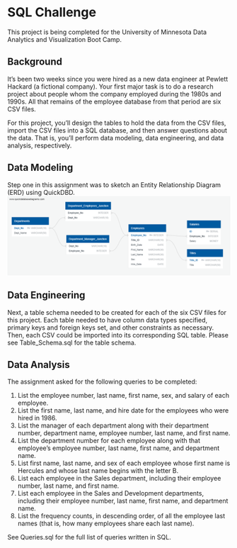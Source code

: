 # SQL Challenge

This project is being completed for the University of Minnesota Data Analytics and Visualization Boot Camp.

## Background

It’s been two weeks since you were hired as a new data engineer at Pewlett Hackard (a fictional company). Your first major task is to do a research project about people whom the company employed during the 1980s and 1990s. All that remains of the employee database from that period are six CSV files.

For this project, you’ll design the tables to hold the data from the CSV files, import the CSV files into a SQL database, and then answer questions about the data. That is, you’ll perform data modeling, data engineering, and data analysis, respectively.

## Data Modeling

Step one in this assignment was to sketch an Entity Relationship Diagram (ERD) using QuickDBD.
![QuickDBD Diagram](EmployeeSQL/QuickDBD-EmployeeSQL_EDR.png)

## Data Engineering

Next, a table schema needed to be created for each of the six CSV files for this project. Each table needed to have column data types specified, primary keys and foreign keys set, and other constraints as necessary. Then, each CSV could be imported into its corresponding SQL table. Please see Table_Schema.sql for the table schema.

## Data Analysis

The assignment asked for the following queries to be completed:
1) List the employee number, last name, first name, sex, and salary of each employee.
2) List the first name, last name, and hire date for the employees who were hired in 1986.
3) List the manager of each department along with their department number, department name, employee number, last name, and first name.
4) List the department number for each employee along with that employee’s employee number, last name, first name, and department name.
5) List first name, last name, and sex of each employee whose first name is Hercules and whose last name begins with the letter B.
6) List each employee in the Sales department, including their employee number, last name, and first name.
7) List each employee in the Sales and Development departments, including their employee number, last name, first name, and department name.
8) List the frequency counts, in descending order, of all the employee last names (that is, how many employees share each last name).

See Queries.sql for the full list of queries written in SQL.